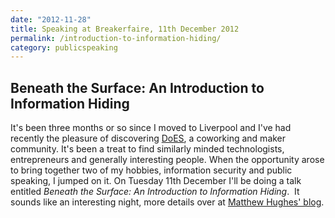 ```yaml
---
date: "2012-11-28"
title: Speaking at Breakerfaire, 11th December 2012
permalink: /introduction-to-information-hiding/
category: publicspeaking
---
```

## Beneath the Surface: An Introduction to Information Hiding

It's been three months or so since I moved to Liverpool and I've had recently the pleasure of discovering [DoES][1], a coworking and maker community. It's been a treat to find similarly minded technologists, entrepreneurs and generally interesting people.
When the opportunity arose to bring together two of my hobbies, information security and public speaking, I jumped on it. On Tuesday 11th December I'll be doing a talk entitled *Beneath the Surface: An Introduction to Information Hiding*.  It sounds like an interesting night, more details over at [Matthew Hughes' blog][2].

 [1]: http://www.doesliverpool.com/
 [2]: http://www.matthewhughes.co.uk/breakerfaire-tuesday-11th-of-december-2012/
